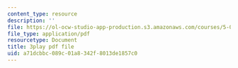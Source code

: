 ```yaml
---
content_type: resource
description: ''
file: https://ol-ocw-studio-app-production.s3.amazonaws.com/courses/5-08j-biological-chemistry-ii-spring-2016/a71dcbbc089c01a8342f8013de1857c0_uS42vSWEGTU.pdf
file_type: application/pdf
resourcetype: Document
title: 3play pdf file
uid: a71dcbbc-089c-01a8-342f-8013de1857c0
---
```

